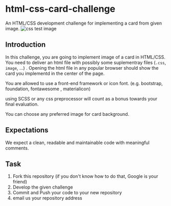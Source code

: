 # html-css-card-challenge

An HTML/CSS development challenge for implementing a card from given image. 
![css test image](http://static.pushe.co/challenge/card.png "card")

## Introduction 
In this challenge, you are going to implement image of a card in HTML/CSS. You need to deliver an html file
with possibly some suplementray files (`.css`, `image`, ...) . Opening the html file in any popular browser should show the card you implementd in the center of the page.



You are allowed to use a front-end framework or icon font. (e.g. bootstrap, foundation, fontawesome , materialicon)

using SCSS or any css preprocessor will count as a bonus towards your final evaluation.

You can choose any preferred image for card background.

## Expectations

We expect a clean, readable and maintainable code with meaningful comments.

## Task

1. Fork this repository (if you don't know how to do that, Google is your friend)
2. Develop the given challenge
3. Commit and Push your code to your new repository
3. email us your repository address
